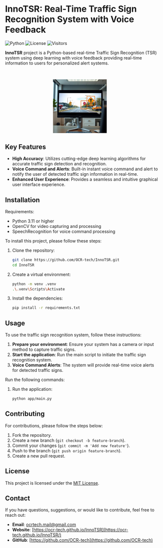 # InnoTSR: Real-Time Traffic Sign Recognition System with Voice Feedback

![Python](https://img.shields.io/badge/python-3.11%2B-blue)
![License](https://img.shields.io/badge/license-MIT-blue)
![Visitors](https://visitor-badge.laobi.icu/badge?page_id=OCR-tech.InnoTSR)
<!-- ![GitHub repo size](https://img.shields.io/github/repo-size/OCR-tech/InnoTSR)
![TensorFlow](https://img.shields.io/badge/tensorflow-2.18%2B-blue)
![GitHub last commit](https://img.shields.io/github/last-commit/OCR-tech/InnoTSR)
![GitHub commit activity](https://img.shields.io/github/commit-activity/m/OCR-tech/InnoTSR)
![GitHub contributors](https://img.shields.io/github/contributors-anon/OCR-tech/InnoTSR) -->

**InnoTSR** project is a Python-based real-time Traffic Sign Recognition (TSR) system using deep learning with voice feedback providing real-time information to users for personalized alert systems.

<br/>
<p align="center">
<img src="docs/img/img1a.png" style="width:35%; height:auto;">&emsp;
</p>

## Key Features

- **High Accuracy**: Utilizes cutting-edge deep learning algorithms for accurate traffic sign detection and recognition.
- **Voice Command and Alerts**: Built-in instant voice command and alert to notify the user of detected traffic sign information in real-time.
- **Enhanced User Experience**: Provides a seamless and intuitive graphical user interface experience.

## Installation

Requirements:

- Python 3.11 or higher
- OpenCV for video capturing and processing
- SpeechRecognition for voice command processing
  <!-- - TensorFlow 2.18 or higher -->
  <!-- - SSD MobileNet V2 model -->

To install this project, please follow these steps:

1. Clone the repository:

   ```sh
   git clone https://github.com/OCR-tech/InnoTSR.git
   cd InnoTSR
   ```

2. Create a virtual environment:

   ```sh
   python -m venv .venv
   .\.venv\Scripts\Activate
   ```

3. Install the dependencies:

   ```sh
   pip install -r requirements.txt
   ```

<!-- # ssd-mobilenet-v2-tensorflow2-fpnlite-320x320-v1.tar -->
<!-- 4. Download the [SSD MobileNet V2 TensorFlow 2 model](https://tfhub.dev/tensorflow/ssd_mobilenet_v2/fpnlite_320x320/1) and extract the files into `app/models/pretrained_model/`.
   - Ensure the directory contains files like `saved_model.pb` and the `saved_model` folder. -->

## Usage

To use the traffic sign recognition system, follow these instructions:

1. **Prepare your environment**: Ensure your system has a camera or input method to capture traffic signs.
2. **Start the application**: Run the main script to initiate the traffic sign recognition system.
3. **Voice Command Alerts**: The system will provide real-time voice alerts for detected traffic signs.

Run the following commands:

<!-- 1. Train the model: Ensure you have a dataset of traffic sign images in the `app/dataset/raw_data`.
   ```sh
   python scripts/train.py
   ``` -->

<!-- 2. **Run the detection script**:
   ```sh
   python scripts/detect.py
   ``` -->

<!-- 2. **Run the user interface:**:
   ```sh
   python ui/main.py
   ``` -->

1. Run the application:
   ```sh
   python app/main.py
   ```

<!--
## Project Structure

The repository contains the following main files and folders:

- `main.py`: The main script to run the application.
- `requirements.txt`: A list of dependencies required to run the project.
- `models/`: Directory containing pre-trained and saved models for traffic sign recognition.
- `dataset/`: Directory for storing training and test datasets.
- `scripts/`: Utility functions and helper scripts.
- `utils/`: Utility functions and helper scripts.
-->

## Contributing

For contributions, please follow the steps below:

1. Fork the repository.
2. Create a new branch (`git checkout -b feature-branch`).
3. Commit your changes (`git commit -m 'Add new feature'`).
4. Push to the branch (`git push origin feature-branch`).
5. Create a new pull request.

## License

This project is licensed under the [MIT License](LICENSE).

## Contact

If you have questions, suggestions, or would like to contribute, feel free to reach out:

- **Email**: ocrtech.mail@gmail.com
- **Website**: [https://ocr-tech.github.io/InnoTSR](https://ocr-tech.github.io/InnoTSR/)
- **GitHub**: [https://github.com/OCR-tech](https://github.com/OCR-tech)

